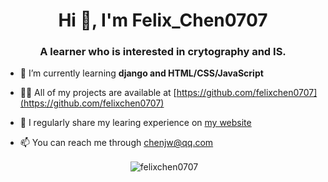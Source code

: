 <h1 align="center">Hi 👋, I'm Felix_Chen0707</h1>
<h3 align="center">A learner who is interested in crytography and IS.</h3>

<!-- - 🔭 I’m currently working on [My Blog](www.felixchen0707.cn)-->

- 🌱 I’m currently learning **django and HTML/CSS/JavaScript**

- 👨‍💻 All of my projects are available at [https://github.com/felixchen0707](https://github.com/felixchen0707)

- 📝 I regularly share my learing experience on [my website](www.felixchen0707.cn)

- 📫 You can reach me through [chenjw@qq.com](emailto:chenjw@qq.com)

<p align="center">&nbsp;<img align="center" src="https://github-readme-stats.vercel.app/api?username=felixchen0707&show_icons=true&locale=en&theme=blue-green" alt="felixchen0707" /></p>

<!--
<h3 align="left">Connect with me:</h3>
<p align="left">
<a href="https://www.felixchen0707.cn/atom.xml" target="blank"><img align="center" src="https://raw.githubusercontent.com/rahuldkjain/github-profile-readme-generator/master/src/images/icons/Social/rss.svg" alt="felixchen0707.cn/atom.xml" height="30" width="40" /></a>
</p>

<h3 align="left">Languages and Tools:</h3>
<p align="left"> <a href="https://www.arduino.cc/" target="_blank" rel="noreferrer"> <img src="https://cdn.worldvectorlogo.com/logos/arduino-1.svg" alt="arduino" width="40" height="40"/> </a> <a href="https://www.cprogramming.com/" target="_blank" rel="noreferrer"> <img src="https://raw.githubusercontent.com/devicons/devicon/master/icons/c/c-original.svg" alt="c" width="40" height="40"/> </a> <a href="hexo.io/" target="_blank" rel="noreferrer"> <img src="https://www.vectorlogo.zone/logos/hexoio/hexoio-icon.svg" alt="hexo" width="40" height="40"/> </a> </p>

<h3 align="left">Support:</h3>
<p><a href="https://www.buymeacoffee.com/felixchen0707"> <img align="left" src="https://cdn.buymeacoffee.com/buttons/v2/default-yellow.png" height="50" width="210" alt="felixchen0707" /></a></p><br><br>
-->
